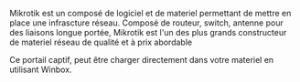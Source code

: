 Mikrotik est un composé de logiciel et de materiel permettant de mettre en place une infrascture réseau.
Composé de routeur, switch, antenne pour des liaisons longue portée, Mikrotik est l'un des plus grands constructeur de materiel réseau de qualité et à prix abordable

Ce portail captif, peut être charger directement dans votre materiel en utilisant Winbox.
